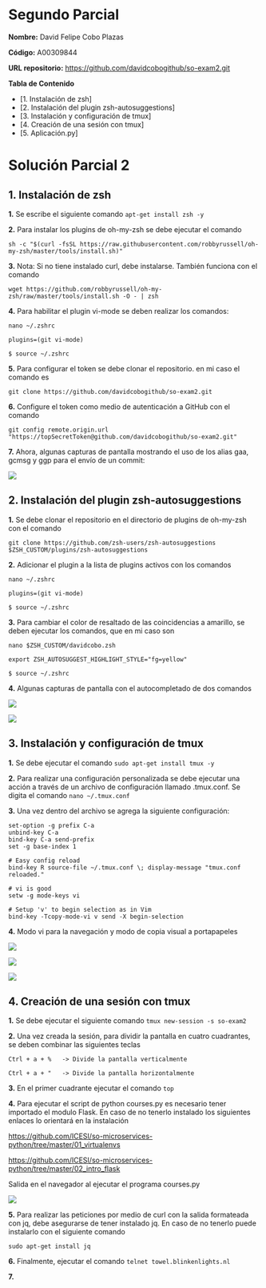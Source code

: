 # Segundo Parcial
 
**Nombre:** David Felipe Cobo Plazas

**Código:** A00309844

**URL repositorio:** https://github.com/davidcobogithub/so-exam2.git 

**Tabla de Contenido**

  - [1. Instalación de zsh]
  - [2. Instalación del plugin zsh-autosuggestions]
  - [3. Instalación y configuración de tmux]
  - [4. Creación de una sesión con tmux]
  - [5. Aplicación.py]
 
# Solución Parcial 2

##  1. Instalación de zsh

**1.** Se escribe el siguiente comando ```apt-get install zsh -y```

**2.** Para instalar los plugins de oh-my-zsh se debe ejecutar el comando 

```
sh -c "$(curl -fsSL https://raw.githubusercontent.com/robbyrussell/oh-my-zsh/master/tools/install.sh)"
```

**3.** Nota: Si no tiene instalado curl, debe instalarse. También funciona con el comando 

```
wget https://github.com/robbyrussell/oh-my-zsh/raw/master/tools/install.sh -O - | zsh
```

**4.** Para habilitar el plugin vi-mode se deben realizar los comandos: 

```
nano ~/.zshrc
```

```
plugins=(git vi-mode)
```

```
$ source ~/.zshrc
```

**5.** Para configurar el token se debe clonar el repositorio. en mi caso el comando es 

```
git clone https://github.com/davidcobogithub/so-exam2.git
```

**6.** Configure el token como medio de autenticación a GitHub con el comando 

```
git config remote.origin.url "https://topSecretToken@github.com/davidcobogithub/so-exam2.git"
```

**7.** Ahora, algunas capturas de pantalla mostrando el uso de los alias gaa, gcmsg y ggp para el envío de un commit:

![](imagenes/d3.jpg)

##  2. Instalación del plugin zsh-autosuggestions

**1.** Se debe clonar el repositorio en el directorio de plugins de oh-my-zsh con el comando

```
git clone https://github.com/zsh-users/zsh-autosuggestions $ZSH_CUSTOM/plugins/zsh-autosuggestions
```

**2.** Adicionar el plugin a la lista de plugins activos con los comandos

```
nano ~/.zshrc
```

```
plugins=(git vi-mode)
```

```
$ source ~/.zshrc
```

**3.** Para cambiar el color de resaltado de las coincidencias a amarillo, se deben ejecutar los comandos, que en mi caso son

```
nano $ZSH_CUSTOM/davidcobo.zsh
```

```
export ZSH_AUTOSUGGEST_HIGHLIGHT_STYLE="fg=yellow"
```

```
$ source ~/.zshrc
```

**4.** Algunas capturas de pantalla con el autocompletado de dos comandos

![](imagenes/1.jpg)

![](imagenes/2.jpg)

##  3. Instalación y configuración de tmux

**1.** Se debe ejecutar el comando ```sudo apt-get install tmux -y```

**2.** Para realizar una configuración personalizada se debe ejecutar una acción a través de un archivo de configuración llamado .tmux.conf. Se digita el comando ``` nano ~/.tmux.conf ```

**3.** Una vez dentro del archivo se agrega la siguiente configuración:

```
set-option -g prefix C-a
unbind-key C-a
bind-key C-a send-prefix
set -g base-index 1

# Easy config reload
bind-key R source-file ~/.tmux.conf \; display-message "tmux.conf reloaded."

# vi is good
setw -g mode-keys vi

# Setup 'v' to begin selection as in Vim
bind-key -Tcopy-mode-vi v send -X begin-selection
```

**4.** Modo vi para la navegación y modo de copia visual a portapapeles

![](imagenes/d4.jpg)

![](imagenes/d5.jpg)

![](imagenes/d6.jpg)

##  4. Creación de una sesión con tmux 

**1.** Se debe ejecutar el siguiente comando ``` tmux new-session -s so-exam2 ```

**2.** Una vez creada la sesión, para dividir la pantalla en cuatro cuadrantes, se deben combinar las siguientes teclas

```
Ctrl + a + %   -> Divide la pantalla verticalmente
```

```
Ctrl + a + "   -> Divide la pantalla horizontalmente
```

**3.** En el primer cuadrante ejecutar el comando ``` top ```

**4.** Para ejecutar el script de python courses.py es necesario tener importado el modulo Flask. En caso de no tenerlo instalado los siguientes enlaces lo orientará en la instalación

https://github.com/ICESI/so-microservices-python/tree/master/01_virtualenvs

https://github.com/ICESI/so-microservices-python/tree/master/02_intro_flask

Salida en el navegador al ejecutar el programa courses.py

![](imagenes/d7.jpg)

**5.** Para realizar las peticiones por medio de curl con la salida formateada con jq, debe asegurarse de tener instalado jq. En caso de no tenerlo puede instalarlo con el siguiente comando

```
sudo apt-get install jq
```

**6.** Finalmente, ejecutar el comando ``` telnet towel.blinkenlights.nl ```

**7.**
